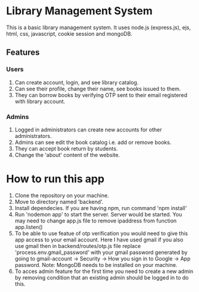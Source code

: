 # Library Management System
This is a basic library management system. It uses node.js (express.js), ejs, html, css, javascript, cookie session and mongoDB.
## Features
### Users
1. Can create account, login, and see library catalog.
2. Can see their profile, change their name, see books issued to them.
3. They can borrow books by verifying OTP sent to their email registered with library account.

### Admins
1. Logged in administrators can create new accounts for other administrators.
2. Admins can see edit the book catalog i.e. add or remove books.
3. They can accept book return by students.
4. Change the 'about' content of the website.

# How to run this app
1. Clone the repository on your machine.
2. Move to directory named 'backend'.
3. Install dependecies. If you are having npm, run command 'npm install'
4. Run 'nodemon app' to start the server. Server would be started. You may need to change app.js file to remove ipaddress from function app.listen()
5. To be able to use featue of otp verification you would need to give this app access to your email account. Here I have used gmail if you also use gmail then in backend/routes/otp.js file replace 'process.env.gmail_password' with your gmail password generated by going to gmail-account -> Security -> How you sign in to Google -> App password.
Note: MongoDB needs to be installed on your machine.
6. To acces admin feature for the first time you need to create a new admin by removing condition that an existing admin should be logged in to do this.
